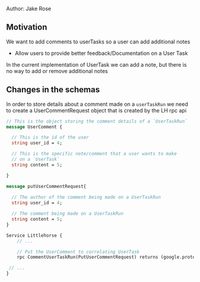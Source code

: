 Author: Jake Rose

## Motivation

We want to add comments to userTasks so a user can add additional notes

* Allow users to provide better feedback/Documentation on a User Task 

In the current implementation of UserTask we can add a note, but there is no way to add or remove additional notes 


## Changes in the schemas

In order to store details about a comment made on a `userTaskRun` we need to create a UserCommentRequest object that is created by the LH rpc api

```proto
// This is the object storing the comment details of a `UserTaskRun`
message UserComment {

  // This is the id of the user 
  string user_id = 4;

  // This is the specific note/comment that a user wants to make 
  // on a `UserTask`
  string content = 5;

}
```


```proto
message putUserCommentRequest{
  
  // The author of the comment being made on a UserTaskRun
  string user_id = 4;

  // The comment being made on a UserTaskRun
  string content = 5; 
}


```

```proto
Service Littlehorse {
    // ...

    // Put the UserComment to correlating UserTask
    rpc CommentUserTaskRun(PutUserCommentRequest) returns (google.protobuf.Empty) {}

 // ...
}
```





